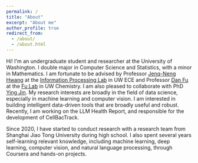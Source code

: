 ```yaml
---
permalink: /
title: "About"
excerpt: "About me"
author_profile: true
redirect_from: 
  - /about/
  - /about.html
---
```


Hi! I'm an undergraduate student and researcher at the University of Washington. I double major in Computer Science and Statistics, with a minor in Mathematics. I am fortunate to be advised by Professor [Jenq-Neng Hwang](https://people.ece.uw.edu/hwang/) at the [Information Processing Lab](https://ipl-uw.github.io/) in UW ECE and Professor [Dan Fu](https://chem.washington.edu/people/dan-fu) at the [Fu Lab](https://sites.uw.edu/fudanlab/) in UW Chemistry. I am also pleased to collaborate with PhD [Ying Jin](http://jinying.io/). My research interests are broadly in the field of data science, especially in machine learning and computer vision. I am interested in building intelligent data-driven tools that are broadly useful and robust. Recently, I am working on the LLM Health Report, and responsible for the development of CellBacTrack.

Since 2020, I have started to conduct research with a research team from Shanghai Jiao Tong University during high school. I also spent several years self-learning relevant knowledge, including machine learning, deep learning, computer vision, and natural language processing, through Coursera and hands-on projects.
